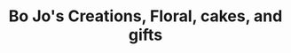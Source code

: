 ---
title: "Bo Jo's Creations, Floral, cakes, and gifts"
url: /ellsworth/bo-jos-creations-floral-cakes-and-gifts/
shop: Blumen
---